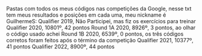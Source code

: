 Pastas com todos os meus códigos nas competições da Google, nesse txt tem meus resultados e posições em cada uma, meu nickname é GuilhermeS:
Qualifier 2019, Não Participei, mas fiz os exercícios para treinar
Qualifier 2020, 10801º, 42 pontos
Round 1A 2020, 8926º, 3 pontos, ao olhar o código usado achei
Round 1B 2020, 6539º, 0 pontos, os três códigos corretos foram feitos após o término da competição
Qualifier 2021, 10377º, 41 pontos
Qualifier 2022, 8900º, 44 pontos